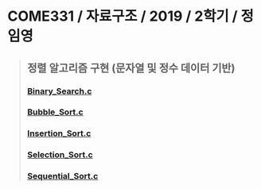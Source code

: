 # COME331 / 자료구조 / 2019 / 2학기 / 정임영 

>   ## 정렬 알고리즘 구현 (문자열 및 정수 데이터 기반)
>   ### [Binary_Search.c](https://github.com/KwonHyeonSu/2019_2_DataStructure/blob/master/Binary_Search)
>   ### [Bubble_Sort.c](https://github.com/KwonHyeonSu/2019_2_DataStructure/blob/master/Bubble_Sort)
>   ### [Insertion_Sort.c](https://github.com/KwonHyeonSu/2019_2_DataStructure/blob/master/Insertion_Sort)
>   ### [Selection_Sort.c](https://github.com/KwonHyeonSu/2019_2_DataStructure/blob/master/Selection_Sort)  
>   ### [Sequential_Sort.c](https://github.com/KwonHyeonSu/2019_2_DataStructure/blob/master/Sequential_Sort)
